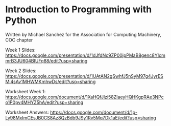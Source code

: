 # Introduction to Programming with Python
Written by Michael Sanchez for the Association for Computing Machinery, COC chapter

Week 1 Slides: https://docs.google.com/presentation/d/1dJfdNc9ZP00jpPMaB8genc8YIcmmrB3JU604BIUFq88/edit?usp=sharing

Week 2 Slides: https://docs.google.com/presentation/d/1UAtAN2gSwhfJ5nSyM97g4JyrESMi4sAv1MHWMKmhwDs/edit?usp=sharing

Worksheet Week 1: https://docs.google.com/document/d/1XaHQfJlzi58ZIaeyHQHKgpRAe3NPco1P0pv4MHYZ5hA/edit?usp=sharing

Worksheet Answers: https://docs.google.com/document/d/1p-Ly98MxImCEsJB0CS8Az8QzBdb9JSy1Rv5Mq7Dk1aE/edit?usp=sharing
